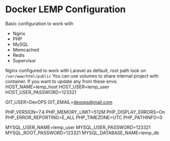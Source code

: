 # Docker LEMP Configuration 

Basic configuration to work with
- Nginx
- PHP
- MySQL
- Memcached
- Redis
- Supervisor

Nginx configured to work with Laravel as default, root path look on `/var/www/html/public`
You can use volumes to share internal project with container.
If you want to update any from these envs:
HOST_NAME=lemp_host
HOST_USER=lemp_user
HOST_USER_PASSWORD=123321

GIT_USER=DevOPS
GIT_EMAIL=devops@mail.com

PHP_VERSION=7.4
PHP_MEMORY_LIMIT=512M
PHP_DISPLAY_ERRORS=On
PHP_ERROR_REPORTING=E_ALL
PHP_TIMEZONE=UTC
PHP_PATHINFO=0

MYSQL_USER_NAME=lemp_user
MYSQL_USER_PASSWORD=123321
MYSQL_ROOT_PASSWORD=123321
MYSQL_DATABASE_NAME=lemp_db
